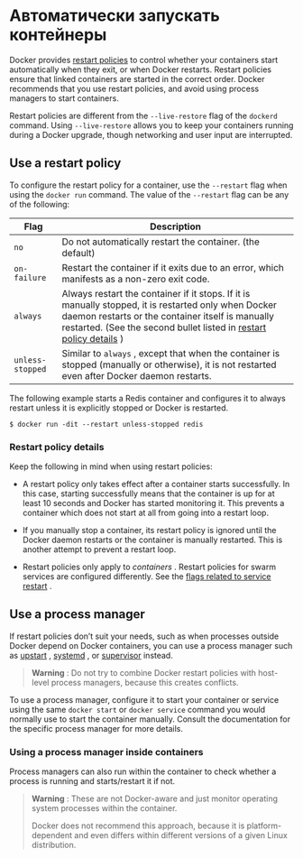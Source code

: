 # Автоматически запускать контейнеры

Docker provides [restart policies](https://docs.docker.com/engine/reference/run/#restart-policies---restart) to control whether your containers start automatically when they exit, or when Docker restarts. Restart policies ensure that linked containers are started in the correct order. Docker recommends that you use restart policies, and avoid using process managers to start containers.

Restart policies are different from the `--live-restore` flag of the `dockerd` command. Using `--live-restore` allows you to keep your containers running during a Docker upgrade, though networking and user input are interrupted.

## Use a restart policy

To configure the restart policy for a container, use the `--restart` flag when using the `docker run` command. The value of the `--restart` flag can be any of the following:

| Flag | Description |
| --- | --- |
|  `no`  | Do not automatically restart the container. (the default) |
|  `on-failure`  | Restart the container if it exits due to an error, which manifests as a non-zero exit code. |
|  `always`  | Always restart the container if it stops. If it is manually stopped, it is restarted only when Docker daemon restarts or the container itself is manually restarted. (See the second bullet listed in [restart policy details](https://docs.docker.com/config/containers/start-containers-automatically/#restart-policy-details) ) |
|  `unless-stopped`  | Similar to `always` , except that when the container is stopped (manually or otherwise), it is not restarted even after Docker daemon restarts. |

The following example starts a Redis container and configures it to always restart unless it is explicitly stopped or Docker is restarted.

```
$ docker run -dit --restart unless-stopped redis

```

### Restart policy details

Keep the following in mind when using restart policies:

*   A restart policy only takes effect after a container starts successfully. In this case, starting successfully means that the container is up for at least 10 seconds and Docker has started monitoring it. This prevents a container which does not start at all from going into a restart loop.
    
*   If you manually stop a container, its restart policy is ignored until the Docker daemon restarts or the container is manually restarted. This is another attempt to prevent a restart loop.
    
*   Restart policies only apply to _containers_ . Restart policies for swarm services are configured differently. See the [flags related to service restart](https://docs.docker.com/engine/reference/commandline/service_create/) .
    

## Use a process manager

If restart policies don’t suit your needs, such as when processes outside Docker depend on Docker containers, you can use a process manager such as [upstart](http://upstart.ubuntu.com/) , [systemd](http://freedesktop.org/wiki/Software/systemd/) , or [supervisor](http://supervisord.org/) instead.

>  **Warning** : Do not try to combine Docker restart policies with host-level process managers, because this creates conflicts.

To use a process manager, configure it to start your container or service using the same `docker start` or `docker service` command you would normally use to start the container manually. Consult the documentation for the specific process manager for more details.

### Using a process manager inside containers

Process managers can also run within the container to check whether a process is running and starts/restart it if not.

>  **Warning** : These are not Docker-aware and just monitor operating system processes within the container.
> 
> Docker does not recommend this approach, because it is platform-dependent and even differs within different versions of a given Linux distribution.